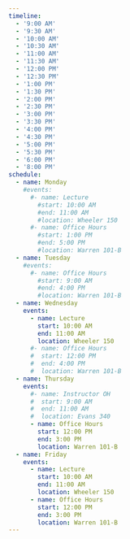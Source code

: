 ```yaml
---
timeline:
  - '9:00 AM'
  - '9:30 AM'
  - '10:00 AM'
  - '10:30 AM'
  - '11:00 AM'
  - '11:30 AM'
  - '12:00 PM'
  - '12:30 PM'
  - '1:00 PM'
  - '1:30 PM'
  - '2:00 PM'
  - '2:30 PM'
  - '3:00 PM'
  - '3:30 PM'
  - '4:00 PM'
  - '4:30 PM'
  - '5:00 PM'
  - '5:30 PM'
  - '6:00 PM'
  - '8:00 PM'
schedule:
  - name: Monday
    #events:
      #- name: Lecture
        #start: 10:00 AM
        #end: 11:00 AM
        #location: Wheeler 150
      #- name: Office Hours
        #start: 1:00 PM
        #end: 5:00 PM
        #location: Warren 101-B
  - name: Tuesday
    #events:
      #- name: Office Hours
        #start: 9:00 AM
        #end: 4:00 PM
        #location: Warren 101-B
  - name: Wednesday
    events:
      - name: Lecture
        start: 10:00 AM
        end: 11:00 AM
        location: Wheeler 150
      #- name: Office Hours
      #  start: 12:00 PM
      #  end: 4:00 PM
      #  location: Warren 101-B
  - name: Thursday
    events:  
      #- name: Instructor OH
      #  start: 9:00 AM
      #  end: 11:00 AM
      #  location: Evans 340
      - name: Office Hours
        start: 12:00 PM
        end: 3:00 PM
        location: Warren 101-B
  - name: Friday
    events:
      - name: Lecture
        start: 10:00 AM
        end: 11:00 AM
        location: Wheeler 150
      - name: Office Hours
        start: 12:00 PM
        end: 3:00 PM
        location: Warren 101-B
---
```


